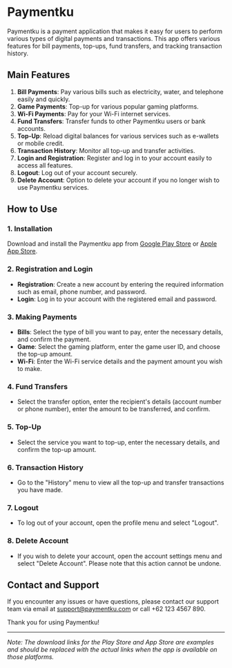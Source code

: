 # Paymentku

Paymentku is a payment application that makes it easy for users to perform various types of digital payments and transactions. This app offers various features for bill payments, top-ups, fund transfers, and tracking transaction history.

## Main Features

1. **Bill Payments**: Pay various bills such as electricity, water, and telephone easily and quickly.
2. **Game Payments**: Top-up for various popular gaming platforms.
3. **Wi-Fi Payments**: Pay for your Wi-Fi internet services.
4. **Fund Transfers**: Transfer funds to other Paymentku users or bank accounts.
5. **Top-Up**: Reload digital balances for various services such as e-wallets or mobile credit.
6. **Transaction History**: Monitor all top-up and transfer activities.
7. **Login and Registration**: Register and log in to your account easily to access all features.
8. **Logout**: Log out of your account securely.
9. **Delete Account**: Option to delete your account if you no longer wish to use Paymentku services.

## How to Use

### 1. Installation

Download and install the Paymentku app from [Google Play Store](#) or [Apple App Store](#).

### 2. Registration and Login

- **Registration**: Create a new account by entering the required information such as email, phone number, and password.
- **Login**: Log in to your account with the registered email and password.

### 3. Making Payments

- **Bills**: Select the type of bill you want to pay, enter the necessary details, and confirm the payment.
- **Game**: Select the gaming platform, enter the game user ID, and choose the top-up amount.
- **Wi-Fi**: Enter the Wi-Fi service details and the payment amount you wish to make.

### 4. Fund Transfers

- Select the transfer option, enter the recipient's details (account number or phone number), enter the amount to be transferred, and confirm.

### 5. Top-Up

- Select the service you want to top-up, enter the necessary details, and confirm the top-up amount.

### 6. Transaction History

- Go to the "History" menu to view all the top-up and transfer transactions you have made.

### 7. Logout

- To log out of your account, open the profile menu and select "Logout".

### 8. Delete Account

- If you wish to delete your account, open the account settings menu and select "Delete Account". Please note that this action cannot be undone.

## Contact and Support

If you encounter any issues or have questions, please contact our support team via email at support@paymentku.com or call +62 123 4567 890.

Thank you for using Paymentku!

---

*Note: The download links for the Play Store and App Store are examples and should be replaced with the actual links when the app is available on those platforms.*
